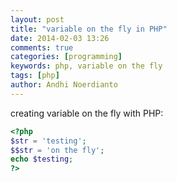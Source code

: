 ```yaml
---
layout: post
title: "variable on the fly in PHP"
date: 2014-02-03 13:26
comments: true
categories: [programming]
keywords: php, variable on the fly
tags: [php]
author: Andhi Noerdianto 
---
```

creating variable on the fly with PHP:
``` php
<?php
$str = 'testing';
$$str = 'on the fly';
echo $testing;
?>
```
